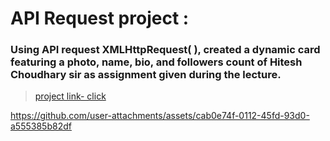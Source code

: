 # API Request project :
###  Using API request XMLHttpRequest( ), created a dynamic card featuring a photo, name, bio, and followers count of Hitesh Choudhary sir as assignment given during the lecture.

> [project link- click ](https://api-basic-request.netlify.app/)



https://github.com/user-attachments/assets/cab0e74f-0112-45fd-93d0-a555385b82df